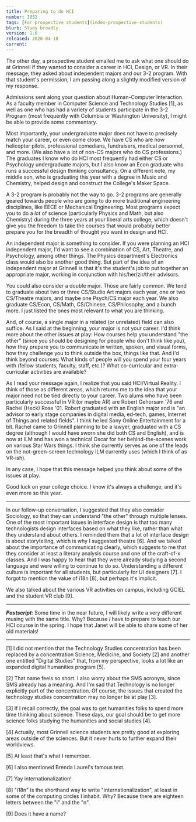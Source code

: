 ```yaml
---
title: Preparing to do HCI
number: 1052
tags: [For prospective students](index-prospective-students)
blurb: Study broadly.
version: 1.0
released: 2020-04-18
current: 
---
```

The other day, a prospective student emailed me to ask what one should do
at Grinnell if they wanted to consider a career in HCI, Design, or VR.
In their message, they asked about independent majors and our 3-2 program.
With that student's permission, I am passing along a slightly modified
version of my response.

Admissions sent along your question about Human-Computer Interaction.
As a faculty member in Computer Science and Technology Studies [1], as
well as one who has had a variety of students participate in the
3-2 Program (most frequently with Columbia or Washington University),
I might be able to provide some commentary.

Most importantly, your undergraduate major does not have to precisely
match your career, or even come close.  We have CS who are now
helicopter pilots, professional comedians, fundraisers, medical
personnel, and more.  (We also have a lot of non-CS majors who do
CS professions.)  The graduates I know who do HCI most frequently
had either CS or Psychology undergraduate majors, but I also know
an Econ graduate who runs a successful design thinking consultancy.
On a different note, my middle son, who is graduating this year
with a degree in Music and Chemistry, helped design and construct
the College's Maker Space.

A 3-2 program is probably not the way to go.  3-2 programs are
generally geared towards people who are going to do more traditional
engineering disciplines, like EECE or Mechanical Engineering.  Most
programs expect you to do a *lot* of science (particularly Physics
and Math, but also Chemistry) during the three years at your liberal
arts college, which doesn't give you the freedom to take the courses
that would probably better prepare you for the breadth of thought
you want in design and HCI.

An independent major is something to consider.  If you were planning
an HCI independent major, I'd want to see a combination of CS, Art,
Theatre, and Psychology, among other things.  The Physics department's
Electronics class would also be another good thing.  But part of
the idea of an independent major at Grinnell is that it's the
student's job to put together an appropriate major, working in
conjunction with his/her/zir/their advisors.

You could also consider a double major.  Those are fairly common.
We tend to graduate about two or three CS/Studio Art majors each
year, one or two CS/Theatre majors, and maybe one Psych/CS major
each year.  We also graduate CS/Econ, CS/Math, CS/Chinese,
CS/Philosophy, and a bunch more.  I just listed the ones most
relevant to what you are thinking.

And, of course, a single major in a related (or unrelated) field
can also suffice.  As I said at the beginning, your major is not
your career.  I'd think more about the other issues at play: How
courses help you understand "the other" (since you should be designing
for people who don't think like you), how they prepare you to
communicate in written, spoken, and visual forms, how they challenge
you to think outside the box, things like that.  And I'd think
beyond courses: What kinds of people will you spend your four years
with (fellow students, faculty, staff, etc.)?  What co-curricular
and extra-curricular activities are available?

As I read your message again, I realize that you said HCI/Virtual
Reality.  I think of those as different areas, which returns me to
the idea that your major need not be tied directly to your career.
Two alums who have been particularly successful in VR (or maybe AR)
are Robert Gehorsam '76 and Rachel (Heck) Rose '01.  Robert graduated
with an English major and is "an advisor to early stage companies
in digital media, ed-tech, games, Internet of Things and related
fields".  I think he led Sony Online Entertainment for a bit.  Rachel
came to Grinnell planning to be a lawyer, graduated with a CS degree
(although I would have sworn she did both CS and English), and is
now at ILM and has won a technical Oscar for her behind-the-scenes
work on various Star Wars things.  I think she currently serves as
one of the leads on the not-green-screen technology ILM currently
uses (which I think of as VR-ish).

In any case, I hope that this message helped you think about some
of the issues at play.

Good luck on your college choice.  I know it's always a challenge,
and it's even more so this year.

---

In our follow-up conversation, I suggested that they also consider
Sociology, so that they can understand "the other" through multiple
lenses.  One of the most important issues in interface design is
that too many technologists design interfaces based on what they
like, rather than what they understand about others.  I reminded them
that a lot of interface design is about storytelling, which is why
I suggested theatre [6].  And we talked about the importance of
communicating clearly, which suggests to me that they consider at
least a literary analysis course and one of the craft-of-x classes.
And I was happy to hear that they were already studying a second 
language and were willing to continue to do so.  Understanding a 
different culture is important for all students, but particularly for
UI designers [7].  I forgot to mention the value of i18n [8], but
perhaps it's implicit.

We also talked about the various VR activities on campus, including
GCIEL and the student VR club [9].

---

**_Postscript_**: Some time in the near future, I will likely write a
very different musing with the same title.  Why?  Because *I* have to
prepare to teach our HCI course in the spring.  I hope that Janet will
be able to share some of her old materials!

---

[1] I did not mention that the Technology Studies concentration has been 
replaced by a concentration Science, Medicine, and Society [2] and another
one entitled "Digital Studies" that, from my perspective, looks a lot like
an expanded digital humanities program [5].

[2] That name feels so short.  I also worry about the SMS acronym, since
SMS already has a meaning.  And I'm sad that Technology is no longer
explicitly part of the concentration.  Of course, the issues that created
the technology studies concentration may no longer be at play [3].

[3] If I recall correctly, the goal was to get humanities folks to spend
more time thinking about science.  These days, our goal should be to get
more science folks studying the humanities and social studies [4].

[4] Actually, most Grinnell science students are pretty good at 
exploring areas outside of the sciences.  But it never hurts to further
expand their worldviews.

[5] At least that's what I remember.

[6] I also mentioned Brenda Laurel's famous text.

[7] Yay internationalization!

[8] "i18n" is the shorthand way to write "internationalization", at least
in some of the computing circles I inhabit.  Why?  Because there are 
eighteen letters between the "i" and the "n".

[9] Does it have a name?
